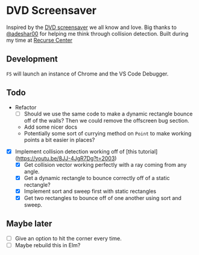 # DVD Screensaver

Inspired by the [DVD screensaver](https://www.youtube.com/watch?v=-pdVUsCqd2U) we all know and love.
Big thanks to [@adeshar00](https://github.com/adeshar00) for helping me think through collision detection.
Built during my time at [Recurse Center](https://www.recurse.com)

## Development

`F5` will launch an instance of Chrome and the VS Code Debugger.

## Todo

- Refactor
     - [ ] Should we use the same code to make a dynamic rectangle bounce off of the walls? Then we could remove the offscreen bug section.
    - Add some nicer docs
    - Potentially some sort of currying method on `Point` to make working points a bit easier in places?
- [x] Implement collision detection working off of [this tutorial] (https://youtu.be/8JJ-4JgR7Dg?t=2003)
    - [x] Get collision vector working perfectly with a ray coming from any angle.
    - [x] Get a dynamic rectangle to bounce correctly off of a static rectangle?
    - [x] Implement sort and sweep first with static rectangles
    - [x] Get two rectangles to bounce off of one another using sort and sweep.

## Maybe later
- [ ] Give an option to hit the corner every time.
- [ ] Maybe rebuild this in Elm?